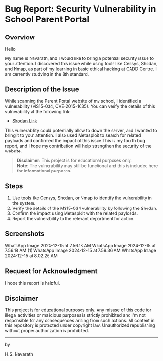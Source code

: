 # Bug Report: Security Vulnerability in School Parent Portal

## Overview

Hello,

My name is Navarath, and I would like to bring a potential security issue to your attention. I discovered this issue while using tools like Censys, Shodan, and Nmap, as part of my learning in basic ethical hacking at CADD Centre. I am currently studying in the 8th standard.

## Description of the Issue

While scanning the Parent Portal website of my school, I identified a vulnerability (MS15-034, CVE-2015-1635). You can verify the details of this vulnerability at the following link:
- [Shodan Link](https://www.shodan.io/host/103.114.210.53)

This vulnerability could potentially allow to down the server, and I wanted to bring it to your attention. I also used Metasploit to search for related payloads and confirmed the impact of this issue.This is my fourth bug report, and I hope my contribution will help strengthen the security of the website.


> **Disclaimer**: This project is for educational purposes only.  
> **Note**: The vulnerability may still be functional and this is included here for informational purposes.


## Steps

1. Use tools like Censys, Shodan, or Nmap to identify the vulnerability in the system.
2. Verify the details of the MS15-034 vulnerability by following the Shodan.
3. Confirm the impact using Metasploit with the related payloads.
4. Report the vulnerability to the relevant department for action.

## Screenshots
WhatsApp Image 2024-12-15 at 7.56.18 AM
WhatsApp Image 2024-12-15 at 7.56.18 AM (1)
WhatsApp Image 2024-12-15 at 7.59.36 AM
WhatsApp Image 2024-12-15 at 8.02.26 AM

## Request for Acknowledgment

I hope this report is helpful.

## Disclaimer

This project is for educational purposes only. Any misuse of this code for illegal activities or malicious purposes is strictly prohibited and I'm not responsible for any consequences arising from such actions. All content in this repository is protected under copyright law. Unauthorized republishing without proper authorization is prohibited.

---

by
  
H.S. Navarath  

